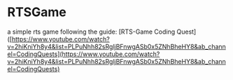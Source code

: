# RTSGame
a simple rts game following the guide: [RTS-Game Coding Quest]([https://www.youtube.com/watch?v=2hiKniYh8y4&list=PLPuNhh82sRgljBFnwgASb0x5ZNhBheHY8&ab_channel=CodingQuests](https://www.youtube.com/watch?v=2hiKniYh8y4&list=PLPuNhh82sRgljBFnwgASb0x5ZNhBheHY8&ab_channel=CodingQuests) 
